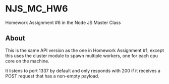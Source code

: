 # NJS_MC_HW6
Homework Assignment #6 in the Node JS Master Class

## About
This is the same API version as the one in Homework Assignment #1, except this uses the cluster module to spawn multiple workers, one for each cpu core on the machine.

It listens to port 1337 by default and only responds with 200 if it receives a POST request that has a non-empty payload.